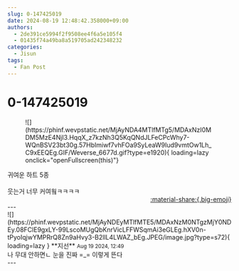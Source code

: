 ```yaml
---
slug: 0-147425019
date: 2024-08-19 12:48:42.358000+09:00
authors:
  - 2de391ce5994f2f9508ee4f6a5e105f4
  - 01435f74a49ba8a519705ad242348232
categories:
  - Jisun
tags:
  - Fan Post
---
```


# 0-147425019

<div class="post-container" markdown="1">
<div class="content-container md-sidebar__scrollwrap" markdown="1">


<figure markdown="1">
![](https://phinf.wevpstatic.net/MjAyNDA4MTlfMTg5/MDAxNzI0MDM5MzE4NjI3.HqqX_z7kzNh3Q5KqQNdJLFeCPcWhy7-WQnBSV23bt30g.57HbImiwf7vhFOa9SyLeaW9Iud9vmtOw1Lh_C9xEEQEg.GIF/Weverse_6677d.gif?type=e1920){ loading=lazy onclick="openFullscreen(this)"}
</figure>
귀여운 하트 5종<br><br>웃는거 너무 커여웤ㅋㅋㅋㅋ

</div>
</div>

<div style="text-align: right;" markdown="1">
<a href="https://weverse.io/fromis9/fanpost/0-147425019" style="text-align: right;">:material-share:{.big-emoji}</a>
</div>
---

<div class="comments-container md-sidebar__scrollwrap" markdown="1">
<div class="comment" markdown="1">
<div class='id-container' markdown="1">
![](https://phinf.wevpstatic.net/MjAyNDEyMTlfMTE5/MDAxNzM0NTgzMjY0NDEy.08FClE9gxLY-99LscoMUgQbKnrVicLFFWSqmAi3eGLEg.hXV0n-tPyoIqjwYMPRrQ8Zn9aHvy3-B2llL4LWAZ_bEg.JPEG/image.jpg?type=s72){ loading=lazy }
**<span class="artist">지선</span>** <small>Aug 19 2024, 12:49</small><br>
</div>
<div class='comment-body' markdown="1">
나 무대 안하면ㄴ 눈을 진짜 =_= 이렇게 뜬다
</div>
</div>
</div>
---
